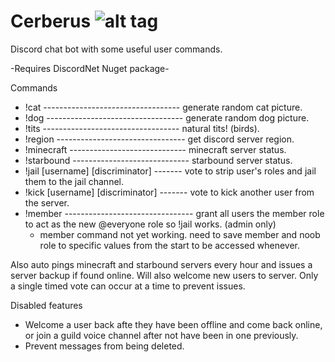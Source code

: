 # Cerberus				![alt tag](http://i.imgur.com/Z3cuEJA.png)
Discord chat bot with some useful user commands.

-Requires DiscordNet Nuget package-

Commands
* !cat ---------------------------------- generate random cat picture.
* !dog ---------------------------------- generate random dog picture.
* !tits ---------------------------------- natural tits! (birds).
* !region -------------------------------- get discord server region.
* !minecraft ----------------------------- minecraft server status. 
* !starbound ----------------------------- starbound server status.
* !jail [username] [discriminator] ------- vote to strip user's roles and jail them to the jail channel.
* !kick [username] [discriminator] ------- vote to kick another user from the server.
* !member -------------------------------- grant all users the member role to act as the new @everyone role so !jail works. (admin only)
	- member command not yet working. need to save member and noob role to specific values from the start to be accessed whenever.

Also auto pings minecraft and starbound servers every hour and issues a server backup if found online.
Will also welcome new users to server.
Only a single timed vote can occur at a time to prevent issues. 


Disabled features
* Welcome a user back afte they have been offline and come back online, or join a guild voice channel after not have been in one previously.
* Prevent messages from being deleted.